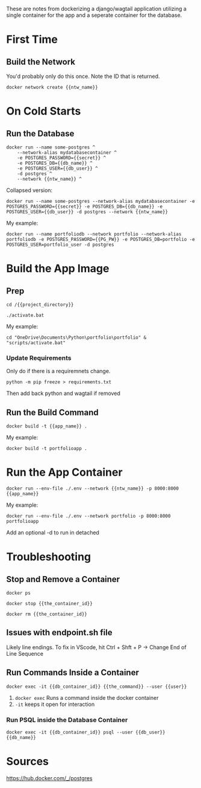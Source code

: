 These are notes from dockerizing a django/wagtail application utilizing a single container for the app and a seperate container for the database.

# First Time

## Build the Network
You'd probably only do this once. Note the ID that is returned. 
```
docker network create {{ntw_name}}
```

# On Cold Starts

## Run the Database
```
docker run --name some-postgres ^
	--network-alias mydatabasecontainer ^
	-e POSTGRES_PASSWORD={{secret}} ^
	-e POSTGRES_DB={{db_name}} ^
	-e POSTGRES_USER={{db_user}} ^
	-d postgres ^
	--network {{ntw_name}} ^
```
Collapsed version:
```
docker run --name some-postgres --network-alias mydatabasecontainer -e POSTGRES_PASSWORD={{secret}} -e POSTGRES_DB={{db_name}} -e POSTGRES_USER={{db_user}} -d postgres --network {{ntw_name}} 
```
My example:
```
docker run --name portfoliodb --network portfolio --network-alias portfoliodb -e POSTGRES_PASSWORD={{PG_PW}} -e POSTGRES_DB=portfolio -e POSTGRES_USER=portfolio_user -d postgres
```

# Build the App Image

## Prep
```
cd /{{project_directory}}
```
```
./activate.bat
```
My example:
```
cd "OneDrive\Documents\Python\portfolio\portfolio" & "scripts/activate.bat"
```
### Update Requirements
Only do if there is a requiremnets change.
```
python -m pip freeze > requirements.txt
```
Then add back python and wagtail if removed

## Run the Build Command
```
docker build -t {{app_name}} .
```
My example:
```
docker build -t portfolioapp .
```

# Run the App Container
```
docker run --env-file ./.env --network {{ntw_name}} -p 8000:8000 {{app_name}}
```
My example:
``` 
docker run --env-file ./.env --network portfolio -p 8000:8000 portfolioapp
```
Add an optional -d to run in detached

# Troubleshooting

## Stop and Remove a Container
```
docker ps
```
```
docker stop {{the_container_id}}
```
```
docker rm {{the_container_id}}
```

## Issues with endpoint.sh file 
Likely line endings. To fix in VScode, hit Ctrl + Shft + P -> Change End of Line Sequence

## Run Commands Inside a Container
```
docker exec -it {{db_container_id}} {{the_command}} --user {{user}}
```
1. `docker exec` Runs a command inside the docker container
2. `-it` keeps it open for interaction

### Run PSQL inside the Database Container
```
docker exec -it {{db_container_id}} psql --user {{db_user}} {{db_name}}
```


# Sources

https://hub.docker.com/_/postgres

